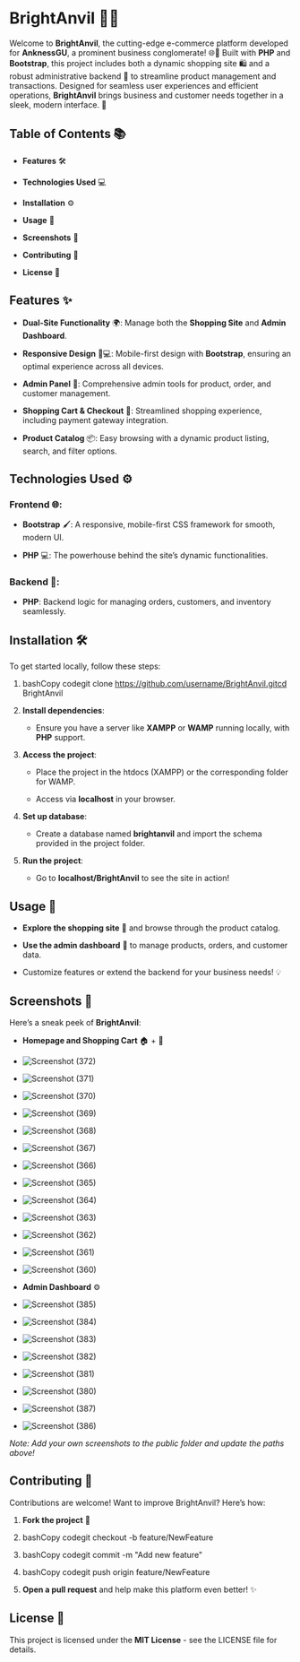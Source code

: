 BrightAnvil 🔨✨
===============

Welcome to **BrightAnvil**, the cutting-edge e-commerce platform developed for **AnknessGU**, a prominent business conglomerate! 🌐💼 Built with **PHP** and **Bootstrap**, this project includes both a dynamic shopping site 🛍️ and a robust administrative backend 🔧 to streamline product management and transactions. Designed for seamless user experiences and efficient operations, **BrightAnvil** brings business and customer needs together in a sleek, modern interface. 🚀

Table of Contents 📚
--------------------

*   **Features** 🛠️
    
*   **Technologies Used** 💻
    
*   **Installation** ⚙️
    
*   **Usage** 📖
    
*   **Screenshots** 📸
    
*   **Contributing** 🤝
    
*   **License** 📜
    

Features ✨
----------

*   **Dual-Site Functionality** 🌍: Manage both the **Shopping Site** and **Admin Dashboard**.
    
*   **Responsive Design** 📱💻: Mobile-first design with **Bootstrap**, ensuring an optimal experience across all devices.
    
*   **Admin Panel** 🔧: Comprehensive admin tools for product, order, and customer management.
    
*   **Shopping Cart & Checkout** 🛒: Streamlined shopping experience, including payment gateway integration.
    
*   **Product Catalog** 📦: Easy browsing with a dynamic product listing, search, and filter options.
    

Technologies Used ⚙️
--------------------

### Frontend 🌐:

*   **Bootstrap** 🖌️: A responsive, mobile-first CSS framework for smooth, modern UI.
    
*   **PHP** 💻: The powerhouse behind the site’s dynamic functionalities.
    

### Backend 🔧:

*   **PHP**: Backend logic for managing orders, customers, and inventory seamlessly.
    

Installation 🛠️
----------------

To get started locally, follow these steps:

1.  bashCopy codegit clone https://github.com/username/BrightAnvil.gitcd BrightAnvil
    
2.  **Install dependencies**:
    
    *   Ensure you have a server like **XAMPP** or **WAMP** running locally, with **PHP** support.
        
3.  **Access the project**:
    
    *   Place the project in the htdocs (XAMPP) or the corresponding folder for WAMP.
        
    *   Access via **localhost** in your browser.
        
4.  **Set up database**:
    
    *   Create a database named **brightanvil** and import the schema provided in the project folder.
        
5.  **Run the project**:
    
    *   Go to **localhost/BrightAnvil** to see the site in action!
        

Usage 📖
--------

*   **Explore the shopping site** 🛒 and browse through the product catalog.
    
*   **Use the admin dashboard** 🔧 to manage products, orders, and customer data.
    
*   Customize features or extend the backend for your business needs! 💡
    

Screenshots 📸
--------------

Here’s a sneak peek of **BrightAnvil**:

*   **Homepage and Shopping Cart** 🏠 + 🛒
*   ![Screenshot (372)](https://github.com/user-attachments/assets/2e508f15-29da-4b96-8331-feef599acf3c)
*   ![Screenshot (371)](https://github.com/user-attachments/assets/a99b48ce-40a3-4d1b-a0c4-58eb743d1f1b)
*   ![Screenshot (370)](https://github.com/user-attachments/assets/bb5282f8-f071-41ae-87a6-0e1a739d773e)
*   ![Screenshot (369)](https://github.com/user-attachments/assets/de32a266-a932-4360-84bb-0a513b124264)
*   ![Screenshot (368)](https://github.com/user-attachments/assets/d69c6eef-08d2-44f8-84b9-6ceaea2912d6)
*   ![Screenshot (367)](https://github.com/user-attachments/assets/253006d4-f8b0-4eb6-9eed-96d6794758de)
*   ![Screenshot (366)](https://github.com/user-attachments/assets/cb896b8a-e5f7-4297-9bc6-49d990c36be6)
*   ![Screenshot (365)](https://github.com/user-attachments/assets/3904fb0c-4499-4272-9f5d-1325c42e14ce)
*   ![Screenshot (364)](https://github.com/user-attachments/assets/8db69855-9f90-4346-9674-12cef1f34bf1)
*   ![Screenshot (363)](https://github.com/user-attachments/assets/37bda7ee-b6b2-473d-8f30-79d4dfa077d0)
*   ![Screenshot (362)](https://github.com/user-attachments/assets/1e99166d-208f-4cd1-9e21-4e9c9f9fae62)
*   ![Screenshot (361)](https://github.com/user-attachments/assets/de738135-1bfd-4fc5-8a08-d109f1447e88)
*   ![Screenshot (360)](https://github.com/user-attachments/assets/de5d42ac-7ad5-47e0-8de7-9b3e13962a6b)

    
    
*   **Admin Dashboard** ⚙️
*   ![Screenshot (385)](https://github.com/user-attachments/assets/b03d39c4-2a4d-4ac7-adcc-3db5400710f5)
*   ![Screenshot (384)](https://github.com/user-attachments/assets/b16d996b-cf9b-4117-8667-393d52ddabc7)
*   ![Screenshot (383)](https://github.com/user-attachments/assets/2fd351cc-6762-4977-8b91-c3f92c4dac01)
*   ![Screenshot (382)](https://github.com/user-attachments/assets/edd8e3c9-30c9-4e61-b645-66ada3a8e901)
*   ![Screenshot (381)](https://github.com/user-attachments/assets/48ed9c6d-7f73-4d69-93ba-b14dc8a36771)
*   ![Screenshot (380)](https://github.com/user-attachments/assets/13705d14-1f5f-42d2-8d31-6854c4113f03)
*   ![Screenshot (387)](https://github.com/user-attachments/assets/4bcd5a53-69c9-4c0a-a69f-1d7a89d4f9f7)
*   ![Screenshot (386)](https://github.com/user-attachments/assets/763bb0c5-120c-4f25-845e-8d0e2069da3e)

    

_Note: Add your own screenshots to the public folder and update the paths above!_

Contributing 🤝
---------------

Contributions are welcome! Want to improve BrightAnvil? Here’s how:

1.  **Fork the project** 🍴
    
2.  bashCopy codegit checkout -b feature/NewFeature
    
3.  bashCopy codegit commit -m "Add new feature"
    
4.  bashCopy codegit push origin feature/NewFeature
    
5.  **Open a pull request** and help make this platform even better! ✨
    

License 📜
----------

This project is licensed under the **MIT License** - see the LICENSE file for details.
